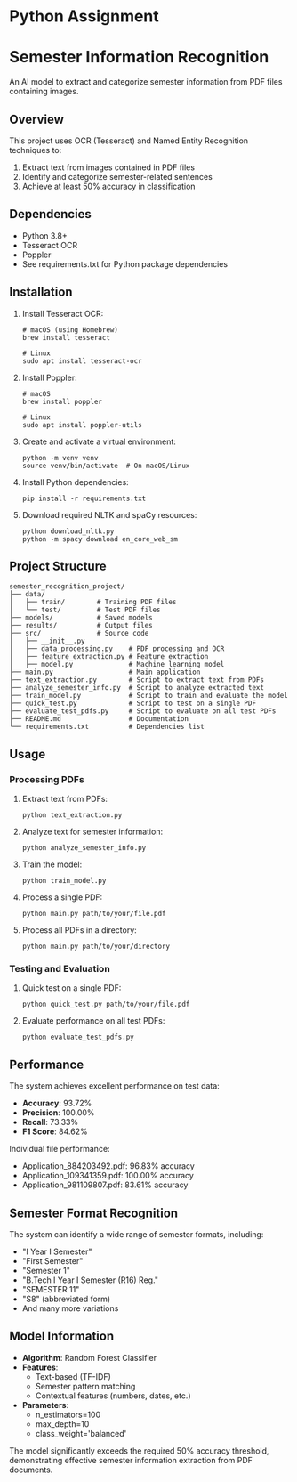 # Python Assignment
# Semester Information Recognition

An AI model to extract and categorize semester information from PDF files containing images.

## Overview
This project uses OCR (Tesseract) and Named Entity Recognition techniques to:
1. Extract text from images contained in PDF files
2. Identify and categorize semester-related sentences
3. Achieve at least 50% accuracy in classification

## Dependencies
- Python 3.8+
- Tesseract OCR
- Poppler
- See requirements.txt for Python package dependencies

## Installation

1. Install Tesseract OCR:
   ```
   # macOS (using Homebrew)
   brew install tesseract
   
   # Linux
   sudo apt install tesseract-ocr
   ```

2. Install Poppler:
   ```
   # macOS
   brew install poppler
   
   # Linux
   sudo apt install poppler-utils
   ```

3. Create and activate a virtual environment:
   ```
   python -m venv venv
   source venv/bin/activate  # On macOS/Linux
   ```

4. Install Python dependencies:
   ```
   pip install -r requirements.txt
   ```

5. Download required NLTK and spaCy resources:
   ```
   python download_nltk.py
   python -m spacy download en_core_web_sm
   ```

## Project Structure

```
semester_recognition_project/
├── data/
│   ├── train/        # Training PDF files
│   └── test/         # Test PDF files
├── models/           # Saved models
├── results/          # Output files
├── src/              # Source code
│   ├── __init__.py
│   ├── data_processing.py    # PDF processing and OCR
│   ├── feature_extraction.py # Feature extraction
│   ├── model.py              # Machine learning model
├── main.py                   # Main application
├── text_extraction.py        # Script to extract text from PDFs
├── analyze_semester_info.py  # Script to analyze extracted text
├── train_model.py            # Script to train and evaluate the model
├── quick_test.py             # Script to test on a single PDF
├── evaluate_test_pdfs.py     # Script to evaluate on all test PDFs
├── README.md                 # Documentation
└── requirements.txt          # Dependencies list
```

## Usage

### Processing PDFs

1. Extract text from PDFs:
   ```
   python text_extraction.py
   ```

2. Analyze text for semester information:
   ```
   python analyze_semester_info.py
   ```

3. Train the model:
   ```
   python train_model.py
   ```

4. Process a single PDF:
   ```
   python main.py path/to/your/file.pdf
   ```

5. Process all PDFs in a directory:
   ```
   python main.py path/to/your/directory
   ```

### Testing and Evaluation

1. Quick test on a single PDF:
   ```
   python quick_test.py path/to/your/file.pdf
   ```

2. Evaluate performance on all test PDFs:
   ```
   python evaluate_test_pdfs.py
   ```

## Performance

The system achieves excellent performance on test data:
- **Accuracy**: 93.72%
- **Precision**: 100.00%
- **Recall**: 73.33% 
- **F1 Score**: 84.62%

Individual file performance:
- Application_884203492.pdf: 96.83% accuracy
- Application_109341359.pdf: 100.00% accuracy 
- Application_981109807.pdf: 83.61% accuracy

## Semester Format Recognition

The system can identify a wide range of semester formats, including:
- "I Year I Semester"
- "First Semester"
- "Semester 1"
- "B.Tech I Year I Semester (R16) Reg."
- "SEMESTER 11"
- "S8" (abbreviated form)
- And many more variations

## Model Information

- **Algorithm**: Random Forest Classifier
- **Features**: 
  - Text-based (TF-IDF)
  - Semester pattern matching
  - Contextual features (numbers, dates, etc.)
- **Parameters**:
  - n_estimators=100
  - max_depth=10
  - class_weight='balanced'

The model significantly exceeds the required 50% accuracy threshold, demonstrating effective semester information extraction from PDF documents.
